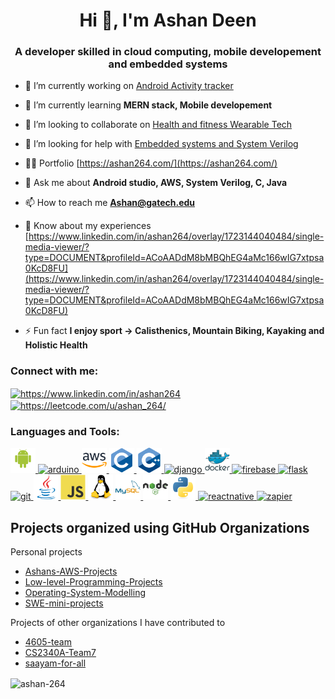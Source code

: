 <h1 align="center">Hi 👋, I'm Ashan Deen</h1>
<h3 align="center">A developer skilled in cloud computing, mobile developement and embedded systems</h3>



- 🔭 I’m currently working on [Android Activity tracker](https://github.com/Ashan-264/Activity-Tracker)

- 🌱 I’m currently learning **MERN stack, Mobile developement**

- 👯 I’m looking to collaborate on [Health and fitness Wearable Tech](https://www.linkedin.com/posts/ashan264_my-paper-non-published-on-the-fitness-tracking-activity-7217335154225090561-YLhH?utm_source=share&utm_medium=member_desktop)

- 🤝 I’m looking for help with [Embedded systems and System Verilog](https://github.com/Operating-System-Modelling)

- 👨‍💻 Portfolio [https://ashan264.com/](https://ashan264.com/)

- 💬 Ask me about **Android studio, AWS, System Verilog, C, Java**

- 📫 How to reach me **Ashan@gatech.edu**

- 📄 Know about my experiences [https://www.linkedin.com/in/ashan264/overlay/1723144040484/single-media-viewer/?type=DOCUMENT&profileId=ACoAADdM8bMBQhEG4aMc166wIG7xtpsa0KcD8FU](https://www.linkedin.com/in/ashan264/overlay/1723144040484/single-media-viewer/?type=DOCUMENT&profileId=ACoAADdM8bMBQhEG4aMc166wIG7xtpsa0KcD8FU)

- ⚡ Fun fact **I enjoy sport -> Calisthenics, Mountain Biking, Kayaking and Holistic Health**

<h3 align="left">Connect with me:</h3>
<p align="left">
<a href="https://linkedin.com/in/https://www.linkedin.com/in/ashan264" target="blank"><img align="center" src="https://raw.githubusercontent.com/rahuldkjain/github-profile-readme-generator/master/src/images/icons/Social/linked-in-alt.svg" alt="https://www.linkedin.com/in/ashan264" height="30" width="40" /></a>
<a href="https://www.leetcode.com/https://leetcode.com/u/ashan_264/" target="blank"><img align="center" src="https://raw.githubusercontent.com/rahuldkjain/github-profile-readme-generator/master/src/images/icons/Social/leet-code.svg" alt="https://leetcode.com/u/ashan_264/" height="30" width="40" /></a>
</p>

<h3 align="left">Languages and Tools:</h3>
<p align="left"> <a href="https://developer.android.com" target="_blank" rel="noreferrer"> <img src="https://raw.githubusercontent.com/devicons/devicon/master/icons/android/android-original-wordmark.svg" alt="android" width="40" height="40"/> </a> <a href="https://www.arduino.cc/" target="_blank" rel="noreferrer"> <img src="https://cdn.worldvectorlogo.com/logos/arduino-1.svg" alt="arduino" width="40" height="40"/> </a> <a href="https://aws.amazon.com" target="_blank" rel="noreferrer"> <img src="https://raw.githubusercontent.com/devicons/devicon/master/icons/amazonwebservices/amazonwebservices-original-wordmark.svg" alt="aws" width="40" height="40"/> </a> <a href="https://www.cprogramming.com/" target="_blank" rel="noreferrer"> <img src="https://raw.githubusercontent.com/devicons/devicon/master/icons/c/c-original.svg" alt="c" width="40" height="40"/> </a> <a href="https://www.w3schools.com/cpp/" target="_blank" rel="noreferrer"> <img src="https://raw.githubusercontent.com/devicons/devicon/master/icons/cplusplus/cplusplus-original.svg" alt="cplusplus" width="40" height="40"/> </a> <a href="https://www.djangoproject.com/" target="_blank" rel="noreferrer"> <img src="https://cdn.worldvectorlogo.com/logos/django.svg" alt="django" width="40" height="40"/> </a> <a href="https://www.docker.com/" target="_blank" rel="noreferrer"> <img src="https://raw.githubusercontent.com/devicons/devicon/master/icons/docker/docker-original-wordmark.svg" alt="docker" width="40" height="40"/> </a> <a href="https://firebase.google.com/" target="_blank" rel="noreferrer"> <img src="https://www.vectorlogo.zone/logos/firebase/firebase-icon.svg" alt="firebase" width="40" height="40"/> </a> <a href="https://flask.palletsprojects.com/" target="_blank" rel="noreferrer"> <img src="https://www.vectorlogo.zone/logos/pocoo_flask/pocoo_flask-icon.svg" alt="flask" width="40" height="40"/> </a> <a href="https://git-scm.com/" target="_blank" rel="noreferrer"> <img src="https://www.vectorlogo.zone/logos/git-scm/git-scm-icon.svg" alt="git" width="40" height="40"/> </a> <a href="https://www.java.com" target="_blank" rel="noreferrer"> <img src="https://raw.githubusercontent.com/devicons/devicon/master/icons/java/java-original.svg" alt="java" width="40" height="40"/> </a> <a href="https://developer.mozilla.org/en-US/docs/Web/JavaScript" target="_blank" rel="noreferrer"> <img src="https://raw.githubusercontent.com/devicons/devicon/master/icons/javascript/javascript-original.svg" alt="javascript" width="40" height="40"/> </a> <a href="https://www.linux.org/" target="_blank" rel="noreferrer"> <img src="https://raw.githubusercontent.com/devicons/devicon/master/icons/linux/linux-original.svg" alt="linux" width="40" height="40"/> </a> <a href="https://www.mysql.com/" target="_blank" rel="noreferrer"> <img src="https://raw.githubusercontent.com/devicons/devicon/master/icons/mysql/mysql-original-wordmark.svg" alt="mysql" width="40" height="40"/> </a> <a href="https://nodejs.org" target="_blank" rel="noreferrer"> <img src="https://raw.githubusercontent.com/devicons/devicon/master/icons/nodejs/nodejs-original-wordmark.svg" alt="nodejs" width="40" height="40"/> </a> <a href="https://www.python.org" target="_blank" rel="noreferrer"> <img src="https://raw.githubusercontent.com/devicons/devicon/master/icons/python/python-original.svg" alt="python" width="40" height="40"/> </a> <a href="https://reactnative.dev/" target="_blank" rel="noreferrer"> <img src="https://reactnative.dev/img/header_logo.svg" alt="reactnative" width="40" height="40"/> </a> <a href="https://zapier.com" target="_blank" rel="noreferrer"> <img src="https://www.vectorlogo.zone/logos/zapier/zapier-icon.svg" alt="zapier" width="40" height="40"/> </a> </p>


## Projects organized using GitHub Organizations

Personal projects 
- [Ashans-AWS-Projects ](https://github.com/Ashans-AWS-Projects)
- [Low-level-Programming-Projects](https://github.com/Low-level-Programming-Projects)
- [ Operating-System-Modelling](https://github.com/Operating-System-Modelling)
- [SWE-mini-projects](https://github.com/SWE-mini-projects)
  

Projects of other organizations I have contributed to
- [4605-team](https://github.com/4605-team)
- [CS2340A-Team7](https://github.com/CS2340A-Team7)
- [saayam-for-all](https://github.com/saayam-for-all)


<!-- <p>&nbsp;<img align="center" src="https://github-readme-stats.vercel.app/api?username=ashan-264&show_icons=true&locale=en" alt="ashan-264" /></p> -->

<p><img align="center" src="https://github-readme-streak-stats.herokuapp.com/?user=ashan-264&" alt="ashan-264" /></p>

<!-- <p align="left"> <img src="https://komarev.com/ghpvc/?username=ashan-264&label=Profile%20views&color=0e75b6&style=flat" alt="ashan-264" /> </p> -->


